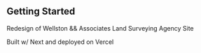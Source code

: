 ## Getting Started

Redesign of Wellston && Associates Land Surveying Agency Site

Built w/ Next and deployed on Vercel


